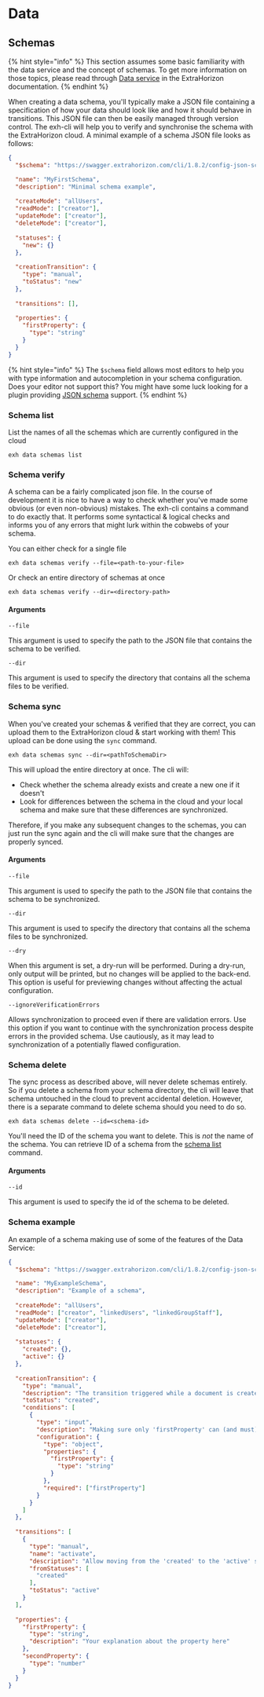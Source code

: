 # Data

## Schemas

{% hint style="info" %}
This section assumes some basic familiarity with the data service and the concept of schemas. To get more information on those topics, please read through [Data service](https://docs.extrahorizon.com/extrahorizon/for-developers/manage-data/data-service) in the ExtraHorizon documentation.
{% endhint %}

When creating a data schema, you'll typically make a JSON file containing a specification of how your data should look like and how it should behave in transitions. This JSON file can then be easily managed through version control. The exh-cli will help you to verify and synchronise the schema with the ExtraHorizon cloud. A minimal example of a schema JSON file looks as follows:

```json
{
  "$schema": "https://swagger.extrahorizon.com/cli/1.8.2/config-json-schemas/Schema.json",

  "name": "MyFirstSchema",
  "description": "Minimal schema example",
  
  "createMode": "allUsers",
  "readMode": ["creator"],
  "updateMode": ["creator"],
  "deleteMode": ["creator"],
  
  "statuses": {
    "new": {}
  },
  
  "creationTransition": {
    "type": "manual",
    "toStatus": "new"
  },
  
  "transitions": [],
  
  "properties": {
    "firstProperty": {
      "type": "string"
    }
  }
}
```

{% hint style="info" %}
The `$schema` field allows most editors to help you with type information and autocompletion in your schema configuration. Does your editor not support this? You might have some luck looking for a plugin providing [JSON schema](https://json-schema.org/) support.
{% endhint %}

### Schema list

List the names of all the schemas which are currently configured in the cloud

```
exh data schemas list
```

### Schema verify

A schema can be a fairly complicated json file. In the course of development it is nice to have a way to check whether you've made some obvious (or even non-obvious) mistakes. The exh-cli contains a command to do exactly that. It performs some syntactical & logical checks and informs you of any errors that might lurk within the cobwebs of your schema.

You can either check for a single file

```
exh data schemas verify --file=<path-to-your-file>
```

Or check an entire directory of schemas at once

```
exh data schemas verify --dir=<directory-path> 
```

#### Arguments

`--file`

This argument is used to specify the path to the JSON file that contains the schema to be verified.

`--dir`

This argument is used to specify the directory that contains all the schema files to be verified.

### Schema sync

When you've created your schemas & verified that they are correct, you can upload them to the ExtraHorizon cloud & start working with them! This upload can be done using the `sync` command.

```
exh data schemas sync --dir=<pathToSchemaDir> 
```

This will upload the entire directory at once. The cli will:

* Check whether the schema already exists and create a new one if it doesn't
* Look for differences between the schema in the cloud and your local schema and make sure that these differences are synchronized.

Therefore, if you make any subsequent changes to the schemas, you can just run the sync again and the cli will make sure that the changes are properly synced.

#### Arguments

`--file`

This argument is used to specify the path to the JSON file that contains the schema to be synchronized.

`--dir`

This argument is used to specify the directory that contains all the schema files to be synchronized.

`--dry`

When this argument is set, a dry-run will be performed. During a dry-run, only output will be printed, but no changes will be applied to the back-end. This option is useful for previewing changes without affecting the actual configuration.

`--ignoreVerificationErrors`

Allows synchronization to proceed even if there are validation errors. Use this option if you want to continue with the synchronization process despite errors in the provided schema. Use cautiously, as it may lead to synchronization of a potentially flawed configuration.

### Schema delete

The sync process as described above, will never delete schemas entirely. So if you delete a schema from your schema directory, the cli will leave that schema untouched in the cloud to prevent accidental deletion. However, there is a separate command to delete schema should you need to do so.

```
exh data schemas delete --id=<schema-id>
```

You'll need the ID of the schema you want to delete. This is _not_ the name of the schema. You can retrieve ID of a schema from the [schema list](commands.md#schema-list) command.

#### Arguments

`--id`

This argument is used to specify the id of the schema to be deleted.

### Schema example

An example of a schema making use of some of the features of the Data Service:

```json
{
  "$schema": "https://swagger.extrahorizon.com/cli/1.8.2/config-json-schemas/Schema.json",

  "name": "MyExampleSchema",
  "description": "Example of a schema",
  
  "createMode": "allUsers",
  "readMode": ["creator", "linkedUsers", "linkedGroupStaff"],
  "updateMode": ["creator"],
  "deleteMode": ["creator"],
  
  "statuses": {
    "created": {},
    "active": {}
  },
  
  "creationTransition": {
    "type": "manual",
    "description": "The transition triggered while a document is created",
    "toStatus": "created",
    "conditions": [
      {
        "type": "input",
        "description": "Making sure only 'firstProperty' can (and must) be supplied",
        "configuration": {
          "type": "object",
          "properties": {
            "firstProperty": {
              "type": "string"
            }
          },
          "required": ["firstProperty"]
        }
      }
    ]
  },
  
  "transitions": [
    {
      "type": "manual",
      "name": "activate",
      "description": "Allow moving from the 'created' to the 'active' status",
      "fromStatuses": [
        "created"
      ],
      "toStatus": "active"
    }
  ],
  
  "properties": {
    "firstProperty": {
      "type": "string",
      "description": "Your explanation about the property here"
    },
    "secondProperty": {
      "type": "number"
    }
  }
}
```
